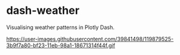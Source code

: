 # dash-weather
Visualising weather patterns in Plotly Dash.

https://user-images.githubusercontent.com/39841498/119879525-3b9f7a80-bf23-11eb-98a1-18671314f44f.gif
